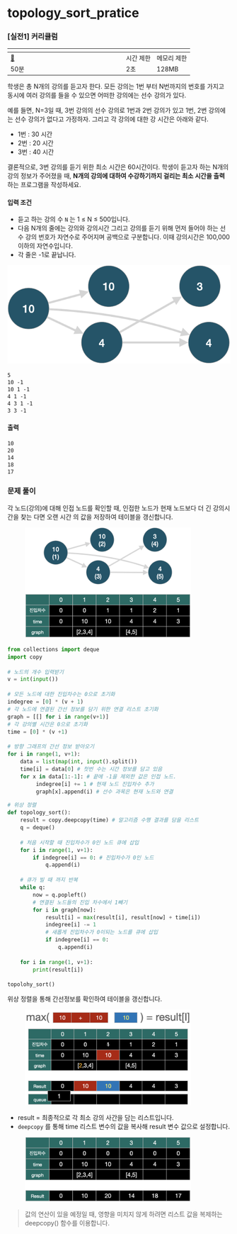 # topology\_sort\_pratice

### \[실전1] 커리큘럼

<table data-header-hidden><thead><tr><th width="247.33333333333331"></th><th></th><th></th></tr></thead><tbody><tr><td><a href="../../implementation/implementation.md#메모리-제약-사항">🔗</a></td><td>시간 제한</td><td>메모리 제한</td></tr><tr><td>50분</td><td>2초</td><td>128MB</td></tr></tbody></table>

학생은 총 N개의 강의를 듣고자 한다. 모든 강의는 1번 부터 N번까지의 번호를 가지고 동시에 여러 강의를 들을 수 있으면 어떠한 강의에는 선수 강의가 있다.&#x20;

예를 들면, N=3일 때, 3번 강의의 선수 강의로 1번과 2번 강의가 있고 1번, 2번 강의에는 선수 강의가 없다고 가정하자. 그리고 각 강의에 대한 강 시간은 아래와 같다.

* 1번 : 30 시간
* 2번 : 20 시간
* 3번 : 40 시간

결론적으로, 3번 강의를 듣기 위한 최소 시간은 60시간이다. 학생이 듣고자 하는 N개의 강의 정보가 주어졌을 때, **N개의 강의에 대하여 수강하기까지 걸리는 최소 시간을 출력**하는 프로그램을 작성하세요.

#### 입력 조건

* 듣고 하는 강의 수 `N` 는 1 ≤ N ≤ 500입니다.
* 다음 N개의 줄에는 강의와 강의시간 그리고 강의를 듣기 위해 먼저 들어야 하는 선수 강의 번호가 자연수로 주어지며 공백으로 구분합니다. 이때 강의시간은 100,000 이하의 자연수입니다.
* 각 줄은 -1로 끝납니다.

![](<../../.gitbook/assets/image (15).png>)

```
5
10 -1
10 1 -1
4 1 -1
4 3 1 -1
3 3 -1
```

#### 출력

```
10
20
14
18
17
```

### 문제 풀이

각 노드(강의)에 대해 인접 노드를 확인할 때, 인접한 노드가 현재 노드보다 더 긴 강의시간을 찾는 다면 오랜 시간 의 값을 저장하여 테이블을 갱신합니다.

<figure><img src="../../.gitbook/assets/image (4).png" alt="" width="375"><figcaption></figcaption></figure>

```python
from collections import deque
import copy

# 노드의 개수 입력받기
v = int(input())

# 모든 노드에 대한 진입차수는 0으로 초기화
indegree = [0] * (v + 1)
# 각 노드에 연결된 간선 정보를 담기 위한 연결 리스트 초기화
graph = [[] for i in range(v+1)]
# 각 강의별 시간은 0으로 초기화
time = [0] * (v +1)

# 방향 그래프의 간선 정보 받아오기
for i in range(1, v+1):
    data = list(map(int, input().split())
    time[i] = data[0] # 첫번 수는 시간 정보를 담고 있음
    for x in data[1:-1]: # 끝에 -1을 제외한 값은 인접 노드.
         indegree[i] += 1 # 현재 노드 진입차수 추가
         graph[x].append(i) # 선수 과목은 현재 노드와 연결
```

```python
# 위상 정렬
def topology_sort():
    result = copy.deepcopy(time) # 알고리즘 수행 결과를 담을 리스트
    q = deque()
    
    # 처음 시작할 때 진입차수가 0인 노드 큐에 삽입
    for i in range(1, v+1):
        if indegree[i] == 0: # 진입차수가 0인 노드
            q.append(i)
    
    # 큐가 빌 때 까지 반복
    while q:
        now = q.popleft()
        # 연결된 노드들의 진입 차수에서 1빼기
        for i in graph[now]:
            result[i] = max(result[i], result[now] + time[i])
            indegree[i] -= 1
            # 새롭게 진입차수가 0이되는 노드를 큐에 삽입
            if indegree[i] == 0:
                q.append(i)
                
    for i in range(1, v+1):
        print(result[i])
        
topolohy_sort()
```

위상 정렬을 통해 간선정보를 확인하여 테이블을 갱신합니다.

<figure><img src="../../.gitbook/assets/image (17).png" alt="" width="375"><figcaption></figcaption></figure>

* result = 최종적으로 각 최소 강의 사간을 담는 리스트입니다.
* `deepcopy` 를 통해 time 리스트 변수의 값을 복사해 result 변수 값으로 설정합니다.

<figure><img src="../../.gitbook/assets/image (14).png" alt="" width="375"><figcaption></figcaption></figure>

> 값의 연산이 있을 예정일 때, 영향을 미치지 않게 하려면 리스트 값을 복제하는  deepcopy() 함수를 이용합니다.
